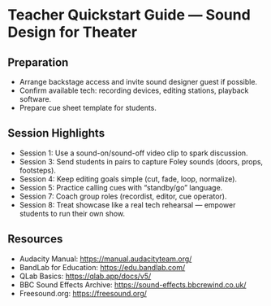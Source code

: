 # Teacher Quickstart Guide — Sound Design for Theater

## Preparation
- Arrange backstage access and invite sound designer guest if possible.
- Confirm available tech: recording devices, editing stations, playback software.
- Prepare cue sheet template for students.

## Session Highlights
- Session 1: Use a sound-on/sound-off video clip to spark discussion.
- Session 3: Send students in pairs to capture Foley sounds (doors, props, footsteps).
- Session 4: Keep editing goals simple (cut, fade, loop, normalize).
- Session 5: Practice calling cues with “standby/go” language.
- Session 7: Coach group roles (recordist, editor, cue operator).
- Session 8: Treat showcase like a real tech rehearsal — empower students to run their own show.

## Resources
- Audacity Manual: https://manual.audacityteam.org/
- BandLab for Education: https://edu.bandlab.com/
- QLab Basics: https://qlab.app/docs/v5/
- BBC Sound Effects Archive: https://sound-effects.bbcrewind.co.uk/
- Freesound.org: https://freesound.org/
